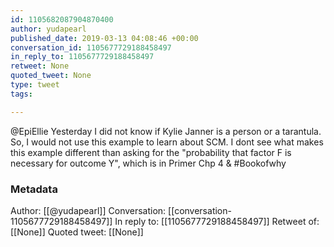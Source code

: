 ```yaml
---
id: 1105682087904870400
author: yudapearl
published_date: 2019-03-13 04:08:46 +00:00
conversation_id: 1105677729188458497
in_reply_to: 1105677729188458497
retweet: None
quoted_tweet: None
type: tweet
tags:

---
```


@EpiEllie Yesterday I did not know if Kylie Janner is a person or a tarantula. So, I would not use this example to learn about SCM. I dont see what makes this example different than asking for the "probability that factor F is necessary for outcome Y", which is in Primer Chp 4 &amp; #Bookofwhy

### Metadata

Author: [[@yudapearl]]
Conversation: [[conversation-1105677729188458497]]
In reply to: [[1105677729188458497]]
Retweet of: [[None]]
Quoted tweet: [[None]]
